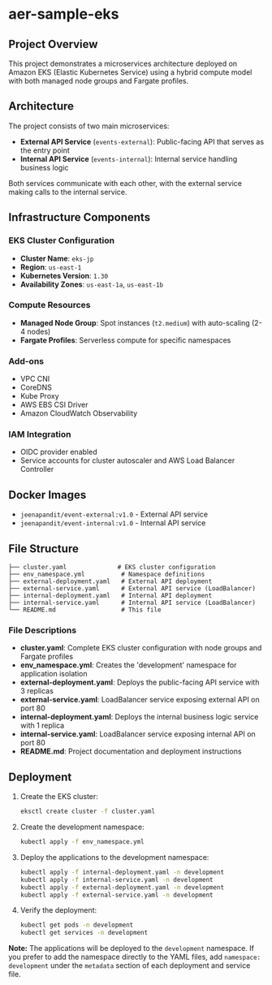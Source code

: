 # aer-sample-eks

## Project Overview

This project demonstrates a microservices architecture deployed on Amazon EKS (Elastic Kubernetes Service) using a hybrid compute model with both managed node groups and Fargate profiles.

## Architecture

The project consists of two main microservices:

- **External API Service** (`events-external`): Public-facing API that serves as the entry point
- **Internal API Service** (`events-internal`): Internal service handling business logic

Both services communicate with each other, with the external service making calls to the internal service.

## Infrastructure Components

### EKS Cluster Configuration
- **Cluster Name**: `eks-jp`
- **Region**: `us-east-1`
- **Kubernetes Version**: `1.30`
- **Availability Zones**: `us-east-1a`, `us-east-1b`

### Compute Resources
- **Managed Node Group**: Spot instances (`t2.medium`) with auto-scaling (2-4 nodes)
- **Fargate Profiles**: Serverless compute for specific namespaces

### Add-ons
- VPC CNI
- CoreDNS
- Kube Proxy
- AWS EBS CSI Driver
- Amazon CloudWatch Observability

### IAM Integration
- OIDC provider enabled
- Service accounts for cluster autoscaler and AWS Load Balancer Controller

## Docker Images

- `jeenapandit/event-external:v1.0` - External API service
- `jeenapandit/event-internal:v1.0` - Internal API service

## File Structure

```
├── cluster.yaml              # EKS cluster configuration
├── env_namespace.yml          # Namespace definitions
├── external-deployment.yaml   # External API deployment
├── external-service.yaml      # External API service (LoadBalancer)
├── internal-deployment.yaml   # Internal API deployment
├── internal-service.yaml      # Internal API service (LoadBalancer)
└── README.md                  # This file
```

### File Descriptions

- **cluster.yaml**: Complete EKS cluster configuration with node groups and Fargate profiles
- **env_namespace.yml**: Creates the 'development' namespace for application isolation
- **external-deployment.yaml**: Deploys the public-facing API service with 3 replicas
- **external-service.yaml**: LoadBalancer service exposing external API on port 80
- **internal-deployment.yaml**: Deploys the internal business logic service with 1 replica
- **internal-service.yaml**: LoadBalancer service exposing internal API on port 80
- **README.md**: Project documentation and deployment instructions

## Deployment

1. Create the EKS cluster:
   ```bash
   eksctl create cluster -f cluster.yaml
   ```

2. Create the development namespace:
   ```bash
   kubectl apply -f env_namespace.yml
   ```

3. Deploy the applications to the development namespace:
   ```bash
   kubectl apply -f internal-deployment.yaml -n development
   kubectl apply -f internal-service.yaml -n development
   kubectl apply -f external-deployment.yaml -n development
   kubectl apply -f external-service.yaml -n development
   ```

4. Verify the deployment:
   ```bash
   kubectl get pods -n development
   kubectl get services -n development
   ```

**Note:** The applications will be deployed to the `development` namespace. If you prefer to add the namespace directly to the YAML files, add `namespace: development` under the `metadata` section of each deployment and service file.